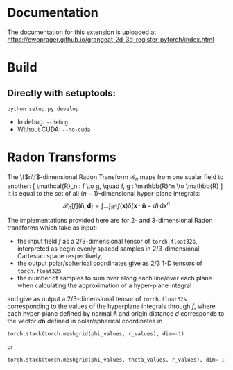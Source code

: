 # Documentation

The documentation for this extension is uploaded at https://ewoprager.github.io/grangeat-2d-3d-register-pytorch/index.html

# Build

## Directly with setuptools:
`python setup.py develop`
- In debug: `--debug`
- Without CUDA: `--no-cuda`


# Radon Transforms

The \f$n\f$-dimensional Radon Transform $\mathcal{R}_n$ maps from one scalar field to another:
\[
\mathcal{R}_n : f \to g, \quad f, g : \mathbb{R}^n \to \mathbb{R}
\]
It is equal to the set of all $(n-1)$-dimensional hyper-plane integrals:
$$
\mathcal{R}_n[f](\mathbf{\hat{n}, d}) = \int \dots \int_{\mathbb{R}^n} \! f(\mathbf{x}) \delta(\mathbf{x} \cdot
\mathbf{\hat{n}} - d) \, \mathrm{d} x^n
$$

The implementations provided here are for 2- and 3-dimensional Radon transforms which take as input:
- the input field $f$ as a 2/3-dimensional tensor of
`torch.float32`s, interpreted as begin evenly spaced samples in 2/3-dimensional Cartesian space respectively,
- the output polar/spherical coordinates give as 2/3 1-D tensors of `torch.float32`s
- the number of samples to sum over along each line/over each plane when calculating the approximation of a
hyper-plane integral

and give as output a 2/3-dimensional tensor of `torch.float32`s corresponding to the values of the hyperplane
integrals through $f$, where each hyper-plane defined by normal $\mathbf{\hat{n}}$ and origin distance $d$ corresponds
to the vector $d \mathbf{\hat{n}}$ defined in polar/spherical coordinates in
```python
torch.stack(torch.meshgrid(phi_values, r_values), dim=-1)
```
or
```python
torch.stack(torch.meshgrid(phi_values, theta_values, r_values), dim=-1)
```